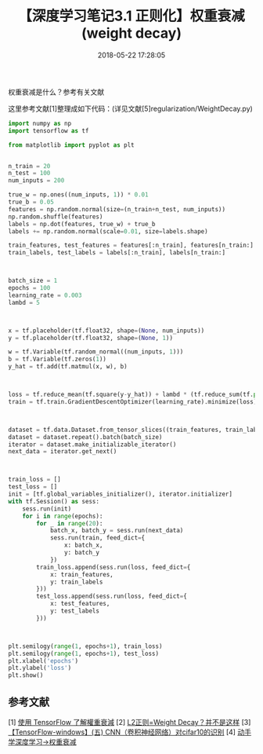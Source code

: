 ﻿---
title: 【深度学习笔记3.1 正则化】权重衰减(weight decay)
date: 2018-05-22 17:28:05
tags:
categories: ["深度学习笔记"]
mathjax: true
---
<!-- more -->

权重衰减是什么？参考有关文献

这里参考文献[1]整理成如下代码：(详见文献[5]regularization/WeightDecay.py)

```python
import numpy as np
import tensorflow as tf

from matplotlib import pyplot as plt


n_train = 20
n_test = 100
num_inputs = 200

true_w = np.ones((num_inputs, 1)) * 0.01
true_b = 0.05
features = np.random.normal(size=(n_train+n_test, num_inputs))
np.random.shuffle(features)
labels = np.dot(features, true_w) + true_b
labels += np.random.normal(scale=0.01, size=labels.shape)

train_features, test_features = features[:n_train], features[n_train:]
train_labels, test_labels = labels[:n_train], labels[n_train:]



batch_size = 1
epochs = 100
learning_rate = 0.003
lambd = 5



x = tf.placeholder(tf.float32, shape=(None, num_inputs))
y = tf.placeholder(tf.float32, shape=(None, 1))

w = tf.Variable(tf.random_normal((num_inputs, 1)))
b = tf.Variable(tf.zeros(1))
y_hat = tf.add(tf.matmul(x, w), b)



loss = tf.reduce_mean(tf.square(y-y_hat)) + lambd * (tf.reduce_sum(tf.pow(w, 2)) / 2)
train = tf.train.GradientDescentOptimizer(learning_rate).minimize(loss)



dataset = tf.data.Dataset.from_tensor_slices((train_features, train_labels))
dataset = dataset.repeat().batch(batch_size)
iterator = dataset.make_initializable_iterator()
next_data = iterator.get_next()



train_loss = []
test_loss = []
init = [tf.global_variables_initializer(), iterator.initializer]
with tf.Session() as sess:
    sess.run(init)
    for i in range(epochs):
        for _ in range(20):
            batch_x, batch_y = sess.run(next_data)
            sess.run(train, feed_dict={
                x: batch_x,
                y: batch_y
            })
        train_loss.append(sess.run(loss, feed_dict={
            x: train_features,
            y: train_labels
        }))
        test_loss.append(sess.run(loss, feed_dict={
            x: test_features,
            y: test_labels
        }))



plt.semilogy(range(1, epochs+1), train_loss)
plt.semilogy(range(1, epochs+1), test_loss)
plt.xlabel('epochs')
plt.ylabel('loss')
plt.show()
```


## 参考文献
[1] [使用 TensorFlow 了解權重衰減](https://medium.com/@prairie5270/%E4%BD%BF%E7%94%A8-tensorflow-%E4%BA%86%E8%A7%A3%E6%AC%8A%E9%87%8D%E8%A1%B0%E6%B8%9B-70d4dfac9e15)
[2] [L2正则=Weight Decay？并不是这样](https://zhuanlan.zhihu.com/p/40814046)
[3] [【TensorFlow-windows】(五) CNN（卷积神经网络）对cifar10的识别](https://blog.csdn.net/u011995719/article/details/73822672)
[4] [动手学深度学习->权重衰减](https://zh.gluon.ai/chapter_deep-learning-basics/weight-decay.html#%E6%9D%83%E9%87%8D%E8%A1%B0%E5%87%8F)
